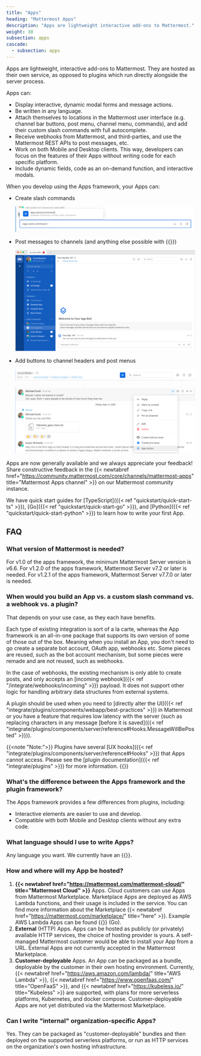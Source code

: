 ```yaml
---
title: "Apps"
heading: "Mattermost Apps"
description: "Apps are lightweight interactive add-ons to Mattermost."
weight: 30
subsection: apps
cascade:
  - subsection: apps
---
```


Apps are lightweight, interactive add-ons to Mattermost. They are hosted as their own service, as opposed to plugins which run directly alongside the server process.

Apps can:

- Display interactive, dynamic modal forms and message actions.
- Be written in any language.
- Attach themselves to locations in the Mattermost user interface (e.g. channel bar buttons, post menu, channel menu, commands), and add their custom slash commands with full autocomplete.
- Receive webhooks from Mattermost, and third-parties, and use the Mattermost REST APIs to post messages, etc.
- Work on both Mobile and Desktop clients. This way, developers can focus on the features of their Apps without writing code for each specific platform.
- Include dynamic fields, code as an on-demand function, and interactive modals.

When you develop using the Apps framework, your Apps can:

- Create slash commands

  ![image](app-slash-command-zoomed-in.png)

- Post messages to channels (and anything else possible with {{<newtabref title="Mattermost's API" href="https://api.mattermost.com/">}})

  ![image](app-bot.png)

- Add buttons to channel headers and post menus

  ![image](app-channel-header-zoomed-in.png)

  ![image](app-action-zoomed-in.png)

Apps are now generally available and we always appreciate your feedback! Share constructive feedback in the {{< newtabref href="https://community.mattermost.com/core/channels/mattermost-apps" title="Mattermost Apps channel" >}} on our Mattermost community instance.

We have quick start guides for [TypeScript]({{< ref "quickstart/quick-start-ts" >}}), [Go]({{< ref "quickstart/quick-start-go" >}}), and [Python]({{< ref "quickstart/quick-start-python" >}}) to learn how to write your first App.

## FAQ

### What version of Mattermost is needed?
    
For v1.0 of the apps framework, the minimum Mattermost Server version is v6.6.
For v1.2.0 of the apps framework, Mattermost Server v7.2 or later is needed.
For v1.2.1 of the apps framework, Mattermost Server v7.7.0 or later is needed.
    
### When would you build an App vs. a custom slash command vs. a webhook vs. a plugin?

That depends on your use case, as they each have benefits.

Each type of existing integration is sort of a la carte, whereas the App framework is an all-in-one package that supports its own version of some of those out of the box. Meaning when you install an App, you don't need to go create a separate bot account, OAuth app, webhooks etc. Some pieces are reused, such as the bot account mechanism, but some pieces were remade and are not reused, such as webhooks.

In the case of webhooks, the existing mechanism is only able to create posts, and only accepts an [incoming webhook]({{< ref "/integrate/webhooks/incoming" >}}) payload. It does not support other logic for handling arbitrary data structures from external systems.

A plugin should be used when you need to [directly alter the UI]({{< ref "integrate/plugins/components/webapp/best-practices" >}}) in Mattermost or you have a feature that requires low latency with the server (such as replacing characters in any message [before it is saved]({{< ref "integrate/plugins/components/server/reference#Hooks.MessageWillBePosted" >}})).

{{<note "Note:">}}
Plugins have several [UX hooks]({{< ref "integrate/plugins/components/server/reference#Hooks" >}}) that Apps cannot access. Please see the [plugin documentation]({{< ref "integrate/plugins" >}}) for more information.
{{</note>}}

### What's the difference between the Apps framework and the plugin framework?

The Apps framework provides a few differences from plugins, including:

-   Interactive elements are easier to use and develop.
-   Compatible with both Mobile and Desktop clients without any extra code.

### What language should I use to write Apps?

Any language you want. We currently have an {{<newtabref title="official driver for Go" href="https://pkg.go.dev/github.com/mattermost/mattermost-plugin-apps/apps">}}.

### How and where will my App be hosted?

1. **{{< newtabref href="https://mattermost.com/mattermost-cloud/" title="Mattermost Cloud" >}}** Apps. Cloud
   customers can use Apps from Mattermost Marketplace. Marketplace Apps are
   deployed as AWS Lambda functions, and their usage is included in the service.
   You can find more information about the Marketplace {{< newtabref href="https://mattermost.com/marketplace/" title="here" >}}. Example AWS Lambda Apps can be
   found
   {{<newtabref title="here" href="https://github.com/mattermost/mattermost-app-examples/tree/master/golang/serverless">}}
   (Go).
2. **External** (HTTP) Apps. Apps can be hosted as publicly (or privately) available HTTP
   services, the choice of hosting provider is yours. A self-managed Mattermost
   customer would be able to install your App from a URL. External Apps are not
   currently accepted in the Mattermost Marketplace.
3. **Customer-deployable** Apps. An App can be packaged as a bundle, deployable
   by the customer in their own hosting environment. Currently, {{< newtabref href="https://aws.amazon.com/lambda/" title="AWS Lambda" >}},
   {{< newtabref href="https://www.openfaas.com/" title="OpenFaaS" >}}, and {{< newtabref href="https://kubeless.io/" title="Kubeless" >}}
   are supported, with plans for more serverless platforms, Kubernetes, and
   docker compose. Customer-deployable Apps are not yet distributed via the
   Mattermost Marketplace.

### Can I write "internal" organization-specific Apps?

Yes. They can be packaged as "customer-deployable" bundles and then deployed on
the supported serverless platforms, or run as HTTP services on the
organization's own hosting infrastructure.

